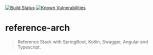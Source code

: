 [![Build Status](https://travis-ci.org/holisticon/reference-arch.svg?branch=master)](https://travis-ci.org/holisticon/reference-arch) [![Known Vulnerabilities](https://snyk.io/test/github/holisticon/reference-arch/badge.svg?targetFile=pom.xml)](https://snyk.io/test/github/holisticon/reference-arch?targetFile=pom.xml)

# reference-arch

> Reference Stack with SpringBoot, Kotlin, Swagger, Angular and Typescript.
